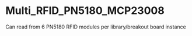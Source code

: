 # Multi_RFID_PN5180_MCP23008
 Can read from 6 PN5180 RFID modules per library/breakout board instance
